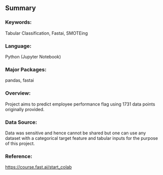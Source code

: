 ## Summary

### Keywords: 
Tabular Classification, Fastai, SMOTEing

### Language:
Python (Jupyter Notebook)

### Major Packages: 
pandas, fastai

### Overview:
Project aims to predict employee performance flag using 1731 data points originally provided. 

### Data Source:
Data was sensitive and hence cannot be shared but one can use any dataset with a categorical target feature and tabular inputs for the purpose of this project. 

### Reference:
https://course.fast.ai/start_colab

